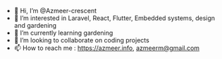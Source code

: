 - 👋 Hi, I’m @Azmeer-crescent
- 👀 I’m interested in Laravel, React, Flutter, Embedded systems, design and gardening
- 🌱 I’m currently learning gardening
- 💞️ I’m looking to collaborate on coding projects
- 📫 How to reach me : https://azmeer.info, azmeerm@gmail.com

<!---
Azmeer-crescent/Azmeer-crescent is a ✨ special ✨ repository because its `README.md` (this file) appears on your GitHub profile.
You can click the Preview link to take a look at your changes.
--->
